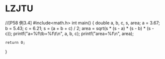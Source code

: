 # LZJTU
//[P58 例3.4]
#include<math.h>
int main()
{
    double a, b, c, s, area;
    a = 3.67;
    b = 5.43;
    c = 6.21;
    s = (a + b + c) / 2;
        area = sqrt(s * (s - a) * (s - b) * (s - c));
    printf("a=%f\tb=%f\t\n", a, b, c);
    printf("area=%f\n", area);

    return 0;
}
